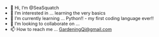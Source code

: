 - 👋 Hi, I’m @SeaSquatch
- 👀 I’m interested in ... learning the very basics
- 🌱 I’m currently learning ... Python!! - my first coding language ever!!
- 💞️ I’m looking to collaborate on ...
- 📫 How to reach me ... GardeningQi@gmail.com

<!---
SeaSquatch/SeaSquatch is a ✨ special ✨ repository because its `README.md` (this file) appears on your GitHub profile.
You can click the Preview link to take a look at your changes.
--->
